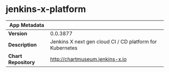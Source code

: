 # jenkins-x-platform

|App Metadata||
|---|---|
| **Version** | 0.0.3877 |
| **Description** | Jenkins X next gen cloud CI / CD platform for Kubernetes |
| **Chart Repository** | http://chartmuseum.jenkins-x.io |
